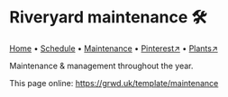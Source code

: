 # Riveryard maintenance 🛠️

[Home](https://grwd.uk/riveryard/) • [Schedule](https://grwd.uk/riveryard/schedule) • [Maintenance](https://grwd.uk/riveryard/maintenance) • [Pinterest↗](https://www.pinterest.co.uk/NatureWorksGarden/riveryard/) • [Plants↗](https://bit.ly/riveryard-plants)

Maintenance & management throughout the year.

This page online: <https://grwd.uk/template/maintenance>

